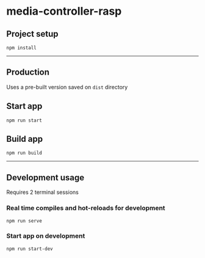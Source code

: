 # media-controller-rasp

## Project setup
```
npm install
```
---
## Production

Uses a pre-built version saved on `dist` directory

## Start app
```
npm run start
```
## Build app
```
npm run build
```
---
## Development usage

Requires 2 terminal sessions

### Real time compiles and hot-reloads for development
```
npm run serve
```

### Start app on development
```
npm run start-dev
```
